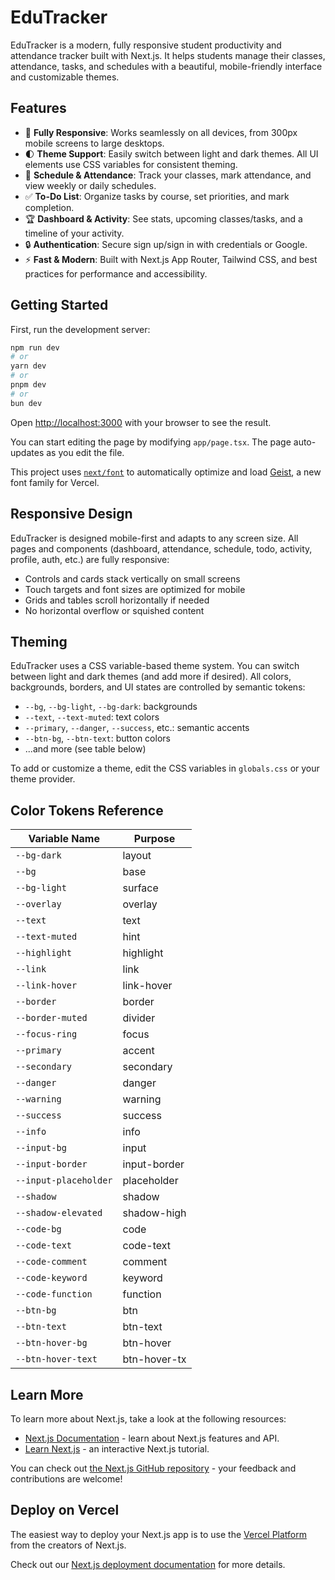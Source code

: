 # EduTracker

EduTracker is a modern, fully responsive student productivity and attendance tracker built with Next.js. It helps students manage their classes, attendance, tasks, and schedules with a beautiful, mobile-friendly interface and customizable themes.

## Features

- 📱 **Fully Responsive**: Works seamlessly on all devices, from 300px mobile screens to large desktops.
- 🌓 **Theme Support**: Easily switch between light and dark themes. All UI elements use CSS variables for consistent theming.
- 📅 **Schedule & Attendance**: Track your classes, mark attendance, and view weekly or daily schedules.
- ✅ **To-Do List**: Organize tasks by course, set priorities, and mark completion.
- 🏆 **Dashboard & Activity**: See stats, upcoming classes/tasks, and a timeline of your activity.
- 🔒 **Authentication**: Secure sign up/sign in with credentials or Google.
- ⚡ **Fast & Modern**: Built with Next.js App Router, Tailwind CSS, and best practices for performance and accessibility.

## Getting Started

First, run the development server:

```bash
npm run dev
# or
yarn dev
# or
pnpm dev
# or
bun dev
```

Open [http://localhost:3000](http://localhost:3000) with your browser to see the result.

You can start editing the page by modifying `app/page.tsx`. The page auto-updates as you edit the file.

This project uses [`next/font`](https://nextjs.org/docs/app/building-your-application/optimizing/fonts) to automatically optimize and load [Geist](https://vercel.com/font), a new font family for Vercel.

## Responsive Design

EduTracker is designed mobile-first and adapts to any screen size. All pages and components (dashboard, attendance, schedule, todo, activity, profile, auth, etc.) are fully responsive:
- Controls and cards stack vertically on small screens
- Touch targets and font sizes are optimized for mobile
- Grids and tables scroll horizontally if needed
- No horizontal overflow or squished content

## Theming

EduTracker uses a CSS variable-based theme system. You can switch between light and dark themes (and add more if desired). All colors, backgrounds, borders, and UI states are controlled by semantic tokens:

- `--bg`, `--bg-light`, `--bg-dark`: backgrounds
- `--text`, `--text-muted`: text colors
- `--primary`, `--danger`, `--success`, etc.: semantic accents
- `--btn-bg`, `--btn-text`: button colors
- ...and more (see table below)

To add or customize a theme, edit the CSS variables in `globals.css` or your theme provider.

## Color Tokens Reference

| Variable Name         | Purpose      |
| --------------------- | ------------ |
| `--bg-dark`           | layout       |
| `--bg`                | base         |
| `--bg-light`          | surface      |
| `--overlay`           | overlay      |
| `--text`              | text         |
| `--text-muted`        | hint         |
| `--highlight`         | highlight    |
| `--link`              | link         |
| `--link-hover`        | link-hover   |
| `--border`            | border       |
| `--border-muted`      | divider      |
| `--focus-ring`        | focus        |
| `--primary`           | accent       |
| `--secondary`         | secondary    |
| `--danger`            | danger       |
| `--warning`           | warning      |
| `--success`           | success      |
| `--info`              | info         |
| `--input-bg`          | input        |
| `--input-border`      | input-border |
| `--input-placeholder` | placeholder  |
| `--shadow`            | shadow       |
| `--shadow-elevated`   | shadow-high  |
| `--code-bg`           | code         |
| `--code-text`         | code-text    |
| `--code-comment`      | comment      |
| `--code-keyword`      | keyword      |
| `--code-function`     | function     |
| `--btn-bg`            | btn          |
| `--btn-text`          | btn-text     |
| `--btn-hover-bg`      | btn-hover    |
| `--btn-hover-text`    | btn-hover-tx |

## Learn More

To learn more about Next.js, take a look at the following resources:

-   [Next.js Documentation](https://nextjs.org/docs) - learn about Next.js features and API.
-   [Learn Next.js](https://nextjs.org/learn) - an interactive Next.js tutorial.

You can check out [the Next.js GitHub repository](https://github.com/vercel/next.js) - your feedback and contributions are welcome!

## Deploy on Vercel

The easiest way to deploy your Next.js app is to use the [Vercel Platform](https://vercel.com/new?utm_medium=default-template&filter=next.js&utm_source=create-next-app&utm_campaign=create-next-app-readme) from the creators of Next.js.

Check out our [Next.js deployment documentation](https://nextjs.org/docs/app/building-your-application/deploying) for more details.
